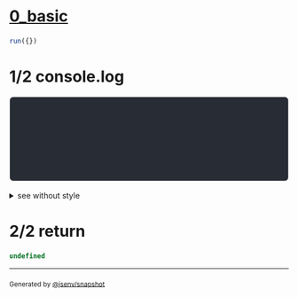 # [0_basic](../../border_color.test.mjs#L38)

```js
run({})
```

# 1/2 console.log

![img](console.log.svg)

<details>
  <summary>see without style</summary>

```console
--- border_top_left ---
┌───
│ a 

--- castle_inverted ---
   ┌───┐   
 a │ b │ c 
───┘   └───

```

</details>


# 2/2 return

```js
undefined
```

---

<sub>
  Generated by <a href="https://github.com/jsenv/core/tree/main/packages/independent/snapshot">@jsenv/snapshot</a>
</sub>

